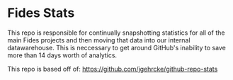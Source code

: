 # Fides Stats

This repo is responsible for continually snapshotting statistics for all of the main Fides projects and then moving that data into our internal datawarehouse. This is neccessary to get around GitHub's inability to save more than 14 days worth of analytics.

This repo is based off of: https://github.com/jgehrcke/github-repo-stats
